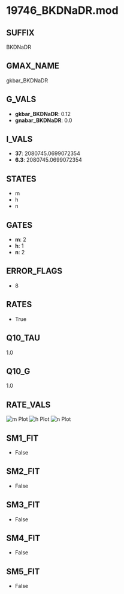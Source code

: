 # 19746_BKDNaDR.mod

## SUFFIX

BKDNaDR

## GMAX_NAME

gkbar_BKDNaDR

## G_VALS

- **gkbar_BKDNaDR**: 0.12
- **gnabar_BKDNaDR**: 0.0

## I_VALS

- **37**: 2080745.0699072354
- **6.3**: 2080745.0699072354

## STATES

- m
- h
- n

## GATES

- **m**: 2
- **h**: 1
- **n**: 2

## ERROR_FLAGS

- 8

## RATES

- True

## Q10_TAU

1.0

## Q10_G

1.0

## RATE_VALS

![m Plot](/Users/pbozelos/Dropbox/icg-Chai-Panos/supermodels/output_markdown_files/K/19746_BKDNaDR.mod/images/m.png)
![h Plot](/Users/pbozelos/Dropbox/icg-Chai-Panos/supermodels/output_markdown_files/K/19746_BKDNaDR.mod/images/h.png)
![n Plot](/Users/pbozelos/Dropbox/icg-Chai-Panos/supermodels/output_markdown_files/K/19746_BKDNaDR.mod/images/n.png)

## SM1_FIT

- False

## SM2_FIT

- False

## SM3_FIT

- False

## SM4_FIT

- False

## SM5_FIT

- False

